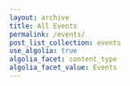 ```yaml
---
layout: archive
title: All Events
permalink: /events/
post_list_collection: events
use_algolia: true
algolia_facet: content_type
algolia_facet_value: Events
---
```

